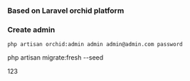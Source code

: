 ### Based on Laravel orchid platform

### Create admin
```shell
php artisan orchid:admin admin admin@admin.com password
```
php artisan migrate:fresh --seed

123
